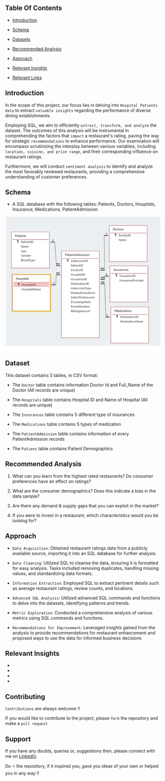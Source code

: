 ## Table Of Contents

  - [Introduction](#introduction)

  - [Schema](#Schema)
  
  - [Datasets](#datasets-used)

  - [Recommended Analysis](#recommended-analysis)
  
  - [Approach](#approach)

  - [Relevant Insights](#relevant-insights)

  - [Relevant Links](#relevant-links)


## Introduction

In the scope of this project, our focus lies in delving into `Hospital Patients data` to extract `valuable insights` regarding the performance of diverse dining establishments. 

Employing SQL, we aim to efficiently `extract, transform, and analyze` the dataset. The outcomes of this analysis will be instrumental in comprehending the factors that `impact` a restaurant's rating, paving the way for strategic `recommendations` to enhance performance. Our examination will encompass scrutinizing the interplay between various variables, including `location, cuisine, and price range`, and their corresponding influence on restaurant ratings. 

Furthermore, we will conduct `sentiment analysis` to identify and analyze the most favorably reviewed restaurants, providing a comprehensive understanding of customer preferences.


## Schema

- A SQL database with the following tables: Patients, Doctors, Hospitals, Insurance, Medications, 
PatientAdmission 

![Logo](https://github.com/IndraT97/Everything-About-SQL/blob/main/Healthcare%20Data%20Analysis/Data%20Set/Schema.png)


## Dataset

This dataset contains 5 tables, in CSV format:

- The `Doctor` table contains information Doctor Id and Full_Name of the Doctor (All records are unique)

- The `Hospitals` table contains Hospital ID and Name of Hospital (All records are unique)

- The `Insurances` table contains 5 different type of insurances

- The `Medications` table contains 5 types of medication

- The `PatientAdmission` table contains information of every PatientAdmission records

- The `Patiens` table contains Patient Demographics


## Recommended Analysis 

1. What can you learn from the highest rated restaurants? Do consumer preferences have an effect on ratings?

2. What are the consumer demographics? Does this indicate a bias in the data sample?

3. Are there any demand & supply gaps that you can exploit in the market?

4. If you were to invest in a restaurant, which characteristics would you be looking for?



## Approach 

- `Data Acquisition`: Obtained restaurant ratings data from a publicly available source, importing it into an SQL database for further analysis.

- `Data Cleaning`: Utilized SQL to cleanse the data, ensuring it is formatted for easy analysis. Tasks included removing duplicates, handling missing values, and standardizing data formats.

- `Information Extraction`: Employed SQL to extract pertinent details such as average restaurant ratings, review counts, and locations.

- `Advanced SQL Analysis`: Utilized advanced SQL commands and functions to delve into the datasets, identifying patterns and trends.

- `Metric Exploration`: Conducted a comprehensive analysis of various metrics using SQL commands and functions.

- `Recommendations for Improvement`: Leveraged insights gained from the analysis to provide recommendations for restaurant enhancement and proposed ways to use the data for informed business decisions



## Relevant Insights

-

-

-

-

## Contributing
`Contributions` are always welcome !!

If you would like to contribute to the project, please `fork` the repository and make a `pull request`.


## Support

If you have any doubts, queries or, suggestions then, please connect with me on [LinkedIn](https://www.linkedin.com/in/i97/).

Do ⭐ the repository, if it inspired you, gave you ideas of your own or helped you in any way !!

